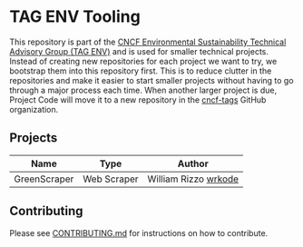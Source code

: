 # TAG ENV Tooling

This repository is part of the [CNCF Environmental Sustainability Technical Advisory Group (TAG ENV)](https://github.com/cncf/tag-env-sustainability) and is used for smaller technical projects. Instead of creating new repositories for each project we want to try, we bootstrap them into this repository first. This is to reduce clutter in the repositories and make it easier to start smaller projects without having to go through a major process each time. When another larger project is due, Project Code will move it to a new repository in the [cncf-tags](http://github.com/cncf-tags) GitHub organization.

## Projects

| Name         | Type        | Author                                            |
|--------------|-------------|---------------------------------------------------|
| GreenScraper | Web Scraper | William Rizzo [wrkode](https://github.com/wrkode) |


## Contributing

Please see [CONTRIBUTING.md](CONTRIBUTING.md) for instructions on how to contribute.
